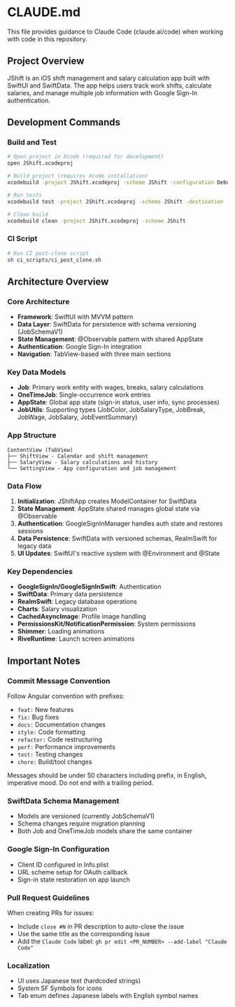 # CLAUDE.md

This file provides guidance to Claude Code (claude.ai/code) when working with code in this repository.

## Project Overview

JShift is an iOS shift management and salary calculation app built with SwiftUI and SwiftData. The app helps users track work shifts, calculate salaries, and manage multiple job information with Google Sign-In authentication.

## Development Commands

### Build and Test
```bash
# Open project in Xcode (required for development)
open JShift.xcodeproj

# Build project (requires Xcode installation)
xcodebuild -project JShift.xcodeproj -scheme JShift -configuration Debug

# Run tests
xcodebuild test -project JShift.xcodeproj -scheme JShift -destination 'platform=iOS Simulator,name=iPhone 15'

# Clean build
xcodebuild clean -project JShift.xcodeproj -scheme JShift
```

### CI Script
```bash
# Run CI post-clone script
sh ci_scripts/ci_post_clone.sh
```

## Architecture Overview

### Core Architecture
- **Framework**: SwiftUI with MVVM pattern
- **Data Layer**: SwiftData for persistence with schema versioning (JobSchemaV1)
- **State Management**: @Observable pattern with shared AppState
- **Authentication**: Google Sign-In integration
- **Navigation**: TabView-based with three main sections

### Key Data Models
- **Job**: Primary work entity with wages, breaks, salary calculations
- **OneTimeJob**: Single-occurrence work entries  
- **AppState**: Global app state (sign-in status, user info, sync processes)
- **JobUtils**: Supporting types (JobColor, JobSalaryType, JobBreak, JobWage, JobSalary, JobEventSummary)

### App Structure
```
ContentView (TabView)
├── ShiftView - Calendar and shift management
├── SalaryView - Salary calculations and history
└── SettingView - App configuration and job management
```

### Data Flow
1. **Initialization**: JShiftApp creates ModelContainer for SwiftData
2. **State Management**: AppState.shared manages global state via @Observable
3. **Authentication**: GoogleSignInManager handles auth state and restores sessions
4. **Data Persistence**: SwiftData with versioned schemas, RealmSwift for legacy data
5. **UI Updates**: SwiftUI's reactive system with @Environment and @State

### Key Dependencies
- **GoogleSignIn/GoogleSignInSwift**: Authentication
- **SwiftData**: Primary data persistence
- **RealmSwift**: Legacy database operations
- **Charts**: Salary visualization
- **CachedAsyncImage**: Profile image handling
- **PermissionsKit/NotificationPermission**: System permissions
- **Shimmer**: Loading animations
- **RiveRuntime**: Launch screen animations

## Important Notes

### Commit Message Convention
Follow Angular convention with prefixes:
- `feat:` New features
- `fix:` Bug fixes  
- `docs:` Documentation changes
- `style:` Code formatting
- `refactor:` Code restructuring
- `perf:` Performance improvements
- `test:` Testing changes
- `chore:` Build/tool changes

Messages should be under 50 characters including prefix, in English, imperative mood. Do not end with a trailing period.

### SwiftData Schema Management
- Models are versioned (currently JobSchemaV1)
- Schema changes require migration planning
- Both Job and OneTimeJob models share the same container

### Google Sign-In Configuration
- Client ID configured in Info.plist
- URL scheme setup for OAuth callback
- Sign-in state restoration on app launch

### Pull Request Guidelines
When creating PRs for issues:
- Include `close #N` in PR description to auto-close the issue
- Use the same title as the corresponding issue
- Add the `Claude Code` label: `gh pr edit <PR_NUMBER> --add-label "Claude Code"`

### Localization
- UI uses Japanese text (hardcoded strings)
- System SF Symbols for icons
- Tab enum defines Japanese labels with English symbol names